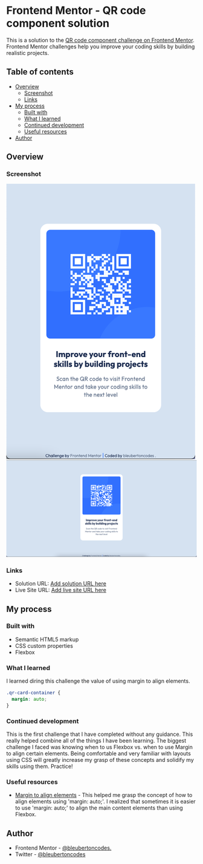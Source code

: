 # Frontend Mentor - QR code component solution

This is a solution to the [QR code component challenge on Frontend Mentor](https://www.frontendmentor.io/challenges/qr-code-component-iux_sIO_H). Frontend Mentor challenges help you improve your coding skills by building realistic projects. 

## Table of contents

- [Overview](#overview)
  - [Screenshot](#screenshot)
  - [Links](#links)
- [My process](#my-process)
  - [Built with](#built-with)
  - [What I learned](#what-i-learned)
  - [Continued development](#continued-development)
  - [Useful resources](#useful-resources)
- [Author](#author)



## Overview

### Screenshot

![](screenshots/screenshot-mobile.png)
![](screenshots/screenshot-desktop.png)


### Links

- Solution URL: [Add solution URL here](https://github.com/bleubertoncodes/Frontend-Mentor-QR-code-component.git)
- Live Site URL: [Add live site URL here](https://bleubertoncodes.github.io/Frontend-Mentor-QR-code-component/)


## My process

### Built with

- Semantic HTML5 markup
- CSS custom properties
- Flexbox


### What I learned

I learned diring this challenge the value of using margin to align elements.


```css
.qr-card-container {
  margin: auto;
}
```


### Continued development
This is the first challenge that I have completed without any guidance. This really helped combine all of the things I have been learning. The biggest challenge I faced was knowing when to us Flexbox vs. when to use Margin to align certain elements. Being comfortable and very familiar with layouts using CSS will greatly increase my grasp of these concepts and solidify my skills using them. Practice!


### Useful resources

- [Margin to align elements](https://developer.mozilla.org/en-US/docs/Web/CSS/margin) - This helped me grasp the concept of how to align elements using 'margin: auto;'. I realized that sometimes it is easier to use 'margin: auto;' to align the main content  elements than using Flexbox.


## Author

- Frontend Mentor - [@bleubertoncodes.](https://www.frontendmentor.io/profile/bleubertoncodes)
- Twitter - [@bleubertoncodes](https://www.twitter.com/bleubertoncodes)


